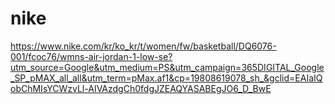 # nike

https://www.nike.com/kr/ko_kr/t/women/fw/basketball/DQ6076-001/fcoc76/wmns-air-jordan-1-low-se?utm_source=Google&utm_medium=PS&utm_campaign=365DIGITAL_Google_SP_pMAX_all_all&utm_term=pMax.af1&cp=19808619078_sh_&gclid=EAIaIQobChMIsYCWzvLl-AIVAzdgCh0fdgJZEAQYASABEgJO6_D_BwE
